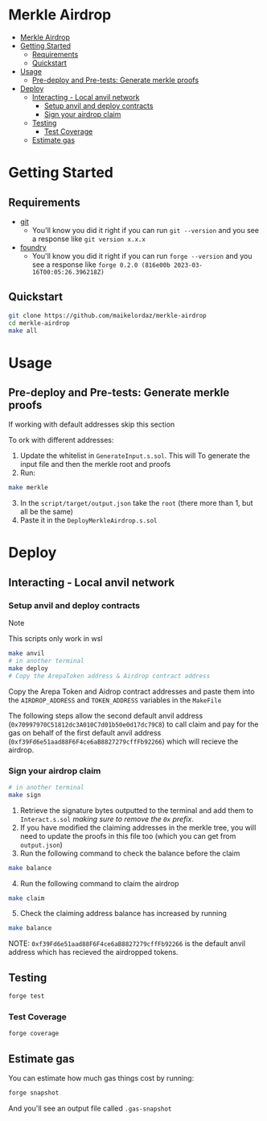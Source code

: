 # Merkle Airdrop 

- [Merkle Airdrop](#merkle-airdrop)
- [Getting Started](#getting-started)
  - [Requirements](#requirements)
  - [Quickstart](#quickstart)
- [Usage](#usage)
  - [Pre-deploy and Pre-tests: Generate merkle proofs](#pre-deploy-and-pre-tests-generate-merkle-proofs)
- [Deploy](#deploy)
  - [Interacting - Local anvil network](#interacting---local-anvil-network)
    - [Setup anvil and deploy contracts](#setup-anvil-and-deploy-contracts)
    - [Sign your airdrop claim](#sign-your-airdrop-claim)
  - [Testing](#testing)
    - [Test Coverage](#test-coverage)
  - [Estimate gas](#estimate-gas)

# Getting Started

## Requirements

- [git](https://git-scm.com/book/en/v2/Getting-Started-Installing-Git)
  - You'll know you did it right if you can run `git --version` and you see a response like `git version x.x.x`
- [foundry](https://getfoundry.sh/)
  - You'll know you did it right if you can run `forge --version` and you see a response like `forge 0.2.0 (816e00b 2023-03-16T00:05:26.396218Z)` 


## Quickstart

```bash
git clone https://github.com/maikelordaz/merkle-airdrop
cd merkle-airdrop
make all
```

# Usage

## Pre-deploy and Pre-tests: Generate merkle proofs

If working with default addresses skip this section

To ork with different addresses:
1. Update the whitelist in `GenerateInput.s.sol`. This will To generate the input file and then the merkle root and proofs
2. Run:

```bash
make merkle
```

3. In the `script/target/output.json` take the `root` (there more than 1, but all be the same)
4. Paste it in the `DeployMerkleAirdrop.s.sol` 

# Deploy 

## Interacting - Local anvil network

### Setup anvil and deploy contracts

>[!NOTE]
> This scripts only work in wsl

```bash
make anvil
# in another terminal
make deploy
# Copy the ArepaToken address & Airdrop contract address
```
Copy the Arepa Token and Aidrop contract addresses and paste them into the `AIRDROP_ADDRESS` and `TOKEN_ADDRESS` variables in the `MakeFile`

The following steps allow the second default anvil address (`0x70997970C51812dc3A010C7d01b50e0d17dc79C8`) to call claim and pay for the gas on behalf of the first default anvil address (`0xf39Fd6e51aad88F6F4ce6aB8827279cffFb92266`) which will recieve the airdrop. 

### Sign your airdrop claim  

```bash
# in another terminal
make sign
```

1. Retrieve the signature bytes outputted to the terminal and add them to `Interact.s.sol` *making sure to remove the `0x` prefix*.
2. If you have modified the claiming addresses in the merkle tree, you will need to update the proofs in this file too (which you can get from `output.json`)
3. Run the following command to check the balance before the claim   
   
```bash
make balance
```

4. Run the following command to claim the airdrop

```bash
make claim
```

5. Check the claiming address balance has increased by running

```bash
make balance
```

NOTE: `0xf39Fd6e51aad88F6F4ce6aB8827279cffFb92266` is the default anvil address which has recieved the airdropped tokens.


## Testing

```bash
forge test
```

### Test Coverage

```bash
forge coverage
```

## Estimate gas

You can estimate how much gas things cost by running:

```bash
forge snapshot
```

And you'll see an output file called `.gas-snapshot`
